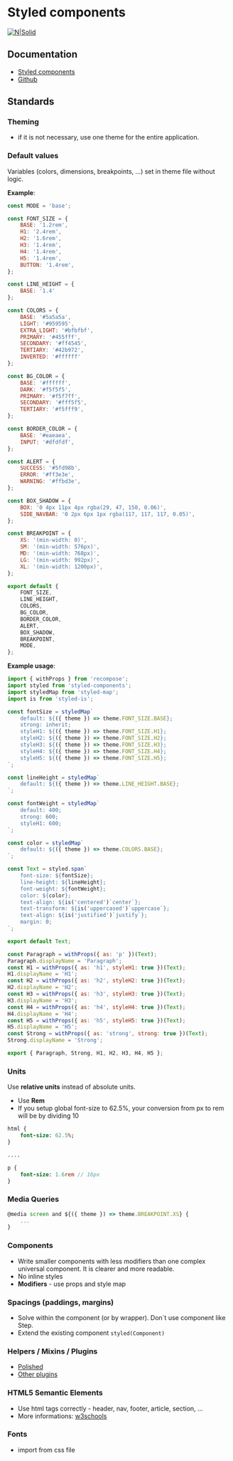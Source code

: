 # Styled components

[![N|Solid](https://avatars2.githubusercontent.com/u/20658825?s=200&v=4)](https://www.styled-components.com/)

## Documentation

  - [Styled components](https://www.styled-components.com/)
  - [Github](https://github.com/styled-components/styled-components)

## Standards

### Theming
- if it is not necessary, use one theme for the entire application.

### Default values
Variables (colors, dimensions, breakpoints, ...) set in theme file without logic.

__Example__:
```js
const MODE = 'base';

const FONT_SIZE = {
	BASE: '1.2rem',
	H1: '2.4rem',
	H2: '1.6rem',
	H3: '1.4rem',
	H4: '1.4rem',
	H5: '1.4rem',
	BUTTON: '1.4rem',
};

const LINE_HEIGHT = {
	BASE: '1.4'
};

const COLORS = {
	BASE: '#5a5a5a',
	LIGHT: '#959595',
	EXTRA_LIGHT: '#bfbfbf',
	PRIMARY: '#455fff',
	SECONDARY: '#ff4545',
	TERTIARY: '#42b972',
	INVERTED: '#ffffff'
};

const BG_COLOR = {
	BASE: '#ffffff',
	DARK: '#f5f5f5',
	PRIMARY: '#f5f7ff',
	SECONDARY: '#fff5f5',
	TERTIARY: '#f5fff9',
};

const BORDER_COLOR = {
	BASE: '#eaeaea',
	INPUT: '#dfdfdf',
};

const ALERT = {
	SUCCESS: '#5fd98b',
	ERROR: '#ff3e3e',
	WARNING: '#ffbd3e',
};

const BOX_SHADOW = {
	BOX: '0 4px 11px 4px rgba(29, 47, 150, 0.06)',
	SIDE_NAVBAR: '0 2px 6px 1px rgba(117, 117, 117, 0.05)',
};

const BREAKPOINT = {
	XS: '(min-width: 0)',
	SM: '(min-width: 576px)',
	MD: '(min-width: 768px)',
	LG: '(min-width: 992px)',
	XL: '(min-width: 1200px)',
};

export default {
	FONT_SIZE,
	LINE_HEIGHT,
	COLORS,
	BG_COLOR,
	BORDER_COLOR,
	ALERT,
	BOX_SHADOW,
	BREAKPOINT,
	MODE,
};
```
__Example usage__:
```js
import { withProps } from 'recompose';
import styled from 'styled-components';
import styledMap from 'styled-map';
import is from 'styled-is';

const fontSize = styledMap`
	default: ${({ theme }) => theme.FONT_SIZE.BASE};
	strong: inherit;
	styleH1: ${({ theme }) => theme.FONT_SIZE.H1};
	styleH2: ${({ theme }) => theme.FONT_SIZE.H2};
	styleH3: ${({ theme }) => theme.FONT_SIZE.H3};
	styleH4: ${({ theme }) => theme.FONT_SIZE.H4};
	styleH5: ${({ theme }) => theme.FONT_SIZE.H5};
`;

const lineHeight = styledMap`
	default: ${({ theme }) => theme.LINE_HEIGHT.BASE};
`;

const fontWeight = styledMap`
	default: 400;
	strong: 600;
	styleH1: 600;
`;

const color = styledMap`
	default: ${({ theme }) => theme.COLORS.BASE};
`;

const Text = styled.span`
	font-size: ${fontSize};
	line-height: ${lineHeight};
	font-weight: ${fontWeight};
	color: ${color};
	text-align: ${is('centered')`center`};
	text-transform: ${is('uppercased')`uppercase`};
	text-align: ${is('justified')`justify`};
	margin: 0;
`;

export default Text;

const Paragraph = withProps({ as: 'p' })(Text);
Paragraph.displayName = 'Paragraph';
const H1 = withProps({ as: 'h1', styleH1: true })(Text);
H1.displayName = 'H1';
const H2 = withProps({ as: 'h2', styleH2: true })(Text);
H2.displayName = 'H2';
const H3 = withProps({ as: 'h3', styleH3: true })(Text);
H3.displayName = 'H3';
const H4 = withProps({ as: 'h4', styleH4: true })(Text);
H4.displayName = 'H4';
const H5 = withProps({ as: 'h5', styleH5: true })(Text);
H5.displayName = 'H5';
const Strong = withProps({ as: 'strong', strong: true })(Text);
Strong.displayName = 'Strong';

export { Paragraph, Strong, H1, H2, H3, H4, H5 };
```
### Units
Use __relative units__ instead of absolute units.

- Use __Rem__
- If you setup global font-size to 62.5%, your conversion from px to rem will be by dividing 10
```sass
html {
    font-size: 62.5%;
}

.... 

p {
    font-size: 1.6rem // 16px
}
```

### Media Queries
```js
@media screen and ${({ theme }) => theme.BREAKPOINT.XS} {
    ...
}
```
### Components
- Write smaller components with less modifiers than one complex universal component. It is clearer and more readable.
- No inline styles
- __Modifiers__ - use props and style map

### Spacings (paddings, margins)
- Solve within the component (or by wrapper). Don`t use component like Step.
- Extend the existing component `styled(Component)`

### Helpers / Mixins / Plugins
- [Polished](https://polished.js.org/docs/) 
- [Other plugins](https://www.styled-components.com/ecosystem)

### HTML5 Semantic Elements
- Use html tags correctly - header, nav, footer, article, section, ...
- More informations: [w3schools](https://www.w3schools.com/html/html5_semantic_elements.asp) 

### Fonts
- import from css file
